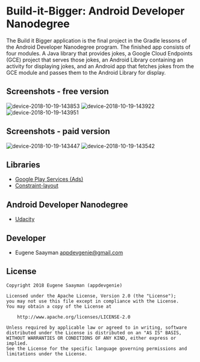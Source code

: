 # Build-it-Bigger: Android Developer Nanodegree 

The Build it Bigger application is the final project in the Gradle lessons of the Android Developer Nanodegree program.
The finished app consists of four modules. A Java library that provides jokes, a Google Cloud Endpoints (GCE) project that serves those jokes, an Android Library containing an activity for displaying jokes, and an Android app that fetches jokes from the GCE module and passes them to the Android Library for display.

## Screenshots - free version

![device-2018-10-19-143853](https://user-images.githubusercontent.com/39134030/47218780-306c3180-d3ad-11e8-8099-3b5b3b93a09a.png)
![device-2018-10-19-143922](https://user-images.githubusercontent.com/39134030/47218781-3104c800-d3ad-11e8-894c-4d3cd5044364.png)
![device-2018-10-19-143951](https://user-images.githubusercontent.com/39134030/47218782-319d5e80-d3ad-11e8-8a64-a781d2477903.png)

## Screenshots - paid version

![device-2018-10-19-143447](https://user-images.githubusercontent.com/39134030/47218776-306c3180-d3ad-11e8-9850-71352bc55027.png)
![device-2018-10-19-143542](https://user-images.githubusercontent.com/39134030/47218778-306c3180-d3ad-11e8-82af-ce1309a01dba.png)

## Libraries

* [Google Play Services (Ads)](https://developers.google.com/android/guides/setup)
* [Constraint-layout](https://developer.android.com/training/constraint-layout/)

## Android Developer Nanodegree

* [Udacity](https://www.udacity.com/course/android-developer-nanodegree--nd801)

## Developer

* Eugene Saayman appdevgenie@gmail.com

## License

    Copyright 2018 Eugene Saayman (appdevgenie)

    Licensed under the Apache License, Version 2.0 (the "License");
    you may not use this file except in compliance with the License.
    You may obtain a copy of the License at

        http://www.apache.org/licenses/LICENSE-2.0

    Unless required by applicable law or agreed to in writing, software
    distributed under the License is distributed on an "AS IS" BASIS,
    WITHOUT WARRANTIES OR CONDITIONS OF ANY KIND, either express or implied.
    See the License for the specific language governing permissions and
    limitations under the License.
